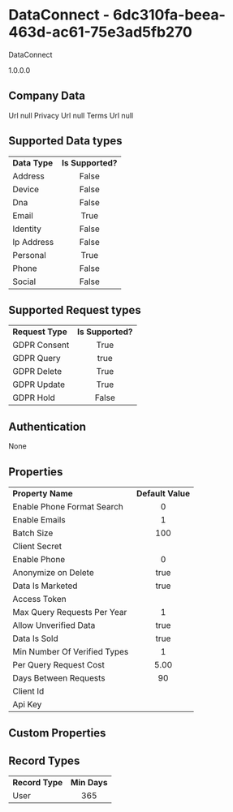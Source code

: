 # DataConnect - 6dc310fa-beea-463d-ac61-75e3ad5fb270
DataConnect
1.0.0.0
## Company Data
Url null
Privacy Url null
Terms Url null

##   Supported Data types
|    |            |
| ----------|:-------------:|
| **Data Type** | **Is Supported?** |
|Address | False||BioIdentity | False
|Device | False
|Dna | False
|Email | True
|Identity | False
|Ip Address | False
|Personal | True
|Phone | False
|Social | False

##   Supported Request types
|    |            |
| ----------|:-------------:|
| **Request Type** | **Is Supported?** |
|GDPR Consent | True
|GDPR Query | true
|GDPR Delete | True
|GDPR Update | True
|GDPR Hold | False

##   Authentication
None
##   Properties
|    |            |
| ----------|:-------------:|
| **Property Name** | **Default Value** |
|Enable Phone Format Search | 0
|Enable Emails | 1
|Batch Size | 100
|Client Secret | 
|Enable Phone | 0
|Anonymize on Delete | true
|Data Is Marketed | true
|Access Token | 
|Max Query Requests Per Year | 1
|Allow Unverified Data | true
|Data Is Sold | true
|Min Number Of Verified Types | 1
|Per Query Request Cost | 5.00
|Days Between Requests | 90
|Client Id | 
|Api Key | 

##   Custom Properties






##   Record Types
|    |            |
| ----------|:-------------:|
| **Record Type** | **Min Days** |
|User|365

